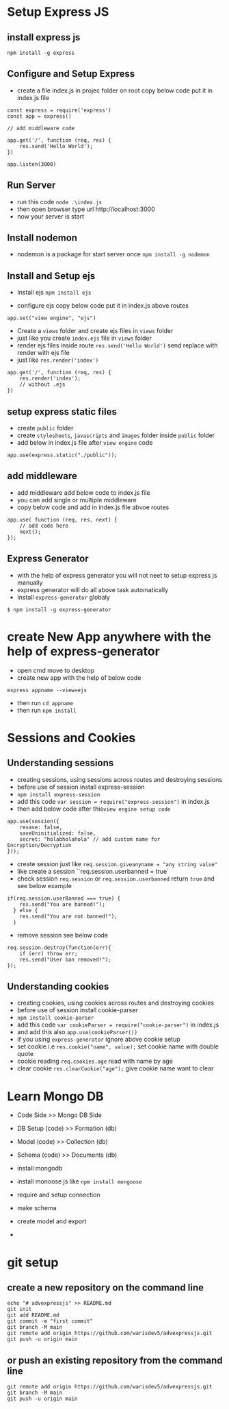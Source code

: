 # Setup Express JS

## install express js
```
npm install -g express
```

## Configure and Setup Express

- create a file index.js in projec folder on root copy below code put it in index.js file
```
const express = require('express')
const app = express()

// add middleware code

app.get('/', function (req, res) {
    res.send('Hello World');
})

app.listen(3000)
```

## Run Server
- run this code `node .\index.js`
- then open browser type url http://localhost:3000
- now your server is start

## Install nodemon
- nodemon is a package for start server once
`npm install -g nodemon`

## Install and Setup ejs
- Install ejs
```npm install ejs```

- configure ejs copy below code put it in index.js above routes

```app.set("view engine", "ejs")```

- Create a `views` folder and create ejs files in `views` folder
- just like you create `index.ejs` file in `views` folder
- render ejs files inside route `res.send('Hello World')` send replace with render with ejs file
- just like `res.render('index')`

```
app.get('/', function (req, res) {
    res.render('index');
    // without .ejs
})
```

## setup express static files
- create `public` folder 
- create `stylesheets`, `javascripts` and `images` folder inside `public` folder
- add below in index.js file after `view engine` code
```
app.use(express.static("./public"));
```

## add middleware
- add middleware add below code to index.js file
- you can add single or multiple middleware
- copy below code and add in index.js file abvoe routes

```
app.use( function (req, res, next) {
    // add code here
    next();
});
```

## Express Generator

- with the help of express generator you will not neet to setup express js manually
- express generator will do all above task automatically
- Install `express-generator` globaly

```
$ npm install -g express-generator
```

# create New App anywhere with the help of express-generator
- open cmd move to desktop
- create new app with the help of below code
```
express appname --view=ejs
```
- then run `cd appname`
- then run `npm install`
 
# Sessions and Cookies
## Understanding sessions
- creating sessions, using sessions across routes and destroying sessions
- before use of session install express-session
- `npm install express-session`
- add this code `var session = require("express-session")` in index.js
- then add below code after this`view engine setup code`
```
app.use(session({
    resave: false,
    saveUninitialized: false,
    secret: "holabholahola" // add custom name for Encryption/Decryption
}));
```
- create session just like `req.session.giveanyname = "any string value"`
- like create a session ``req.session.userbanned = true`
- check session `req.session` or `req.session.userbanned` return `true` and see below example

```
if(req.session.userBanned === true) {
    res.send("You are banned!");
  } else {
    res.send("You are not banned!");
  }
```

- remove session see below code

```
req.session.destroy(function(err){
    if (err) throw err;
    res.send("User ban removed!");
});
```

## Understanding cookies
- creating cookies, using cookies across routes and destroying cookies
- before use of session install cookie-parser
- `npm install cookie-parser`
- add this code `var cookieParser = require("cookie-parser")` in index.js
- and add this also `app.use(cookieParser())`
- if you using `express-generator` ignore above cookie setup
- set cookie i.e `res.cookie("name", value);` set cookie name with double quote
- cookie reading `req.cookies.age` read with name by age
- clear cookie `res.clearCookie("age");` give cookie name want to clear


# Learn Mongo DB

-   Code Side       >>  Mongo DB Side
-   DB Setup (code) >>  Formation (db)
-   Model (code)    >>  Collection (db)
-   Schema (code)   >>  Documents (db)
   
-   install mongodb
-   install monoose js like `npm install mongoose`
-   require and setup connection
-   make schema
-   create model and export
-   


# git setup
## create a new repository on the command line

```
echo "# advexpressjs" >> README.md
git init
git add README.md
git commit -m "first commit"
git branch -M main
git remote add origin https://github.com/warisdev5/advexpressjs.git
git push -u origin main
```

## or push an existing repository from the command line
```
git remote add origin https://github.com/warisdev5/advexpressjs.git
git branch -M main
git push -u origin main
```

